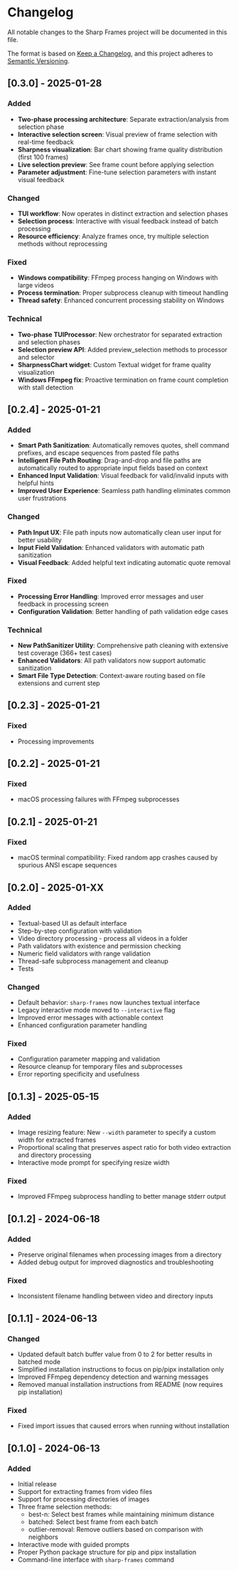 # Changelog

All notable changes to the Sharp Frames project will be documented in this file.

The format is based on [Keep a Changelog](https://keepachangelog.com/en/1.0.0/),
and this project adheres to [Semantic Versioning](https://semver.org/spec/v2.0.0.html).

## [0.3.0] - 2025-01-28

### Added
- **Two-phase processing architecture**: Separate extraction/analysis from selection phase
- **Interactive selection screen**: Visual preview of frame selection with real-time feedback
- **Sharpness visualization**: Bar chart showing frame quality distribution (first 100 frames)
- **Live selection preview**: See frame count before applying selection
- **Parameter adjustment**: Fine-tune selection parameters with instant visual feedback

### Changed
- **TUI workflow**: Now operates in distinct extraction and selection phases
- **Selection process**: Interactive with visual feedback instead of batch processing
- **Resource efficiency**: Analyze frames once, try multiple selection methods without reprocessing

### Fixed
- **Windows compatibility**: FFmpeg process hanging on Windows with large videos
- **Process termination**: Proper subprocess cleanup with timeout handling
- **Thread safety**: Enhanced concurrent processing stability on Windows

### Technical
- **Two-phase TUIProcessor**: New orchestrator for separated extraction and selection phases
- **Selection preview API**: Added preview_selection methods to processor and selector
- **SharpnessChart widget**: Custom Textual widget for frame quality visualization
- **Windows FFmpeg fix**: Proactive termination on frame count completion with stall detection

## [0.2.4] - 2025-01-21

### Added
- **Smart Path Sanitization**: Automatically removes quotes, shell command prefixes, and escape sequences from pasted file paths
- **Intelligent File Path Routing**: Drag-and-drop and file paths are automatically routed to appropriate input fields based on context
- **Enhanced Input Validation**: Visual feedback for valid/invalid inputs with helpful hints
- **Improved User Experience**: Seamless path handling eliminates common user frustrations

### Changed
- **Path Input UX**: File path inputs now automatically clean user input for better usability
- **Input Field Validation**: Enhanced validators with automatic path sanitization
- **Visual Feedback**: Added helpful text indicating automatic quote removal

### Fixed
- **Processing Error Handling**: Improved error messages and user feedback in processing screen
- **Configuration Validation**: Better handling of path validation edge cases

### Technical
- **New PathSanitizer Utility**: Comprehensive path cleaning with extensive test coverage (366+ test cases)
- **Enhanced Validators**: All path validators now support automatic sanitization
- **Smart File Type Detection**: Context-aware routing based on file extensions and current step

## [0.2.3] - 2025-01-21

### Fixed
- Processing improvements

## [0.2.2] - 2025-01-21

### Fixed
- macOS processing failures with FFmpeg subprocesses

## [0.2.1] - 2025-01-21

### Fixed
- macOS terminal compatibility: Fixed random app crashes caused by spurious ANSI escape sequences

## [0.2.0] - 2025-01-XX

### Added
- Textual-based UI as default interface
- Step-by-step configuration with validation
- Video directory processing - process all videos in a folder
- Path validators with existence and permission checking
- Numeric field validators with range validation
- Thread-safe subprocess management and cleanup
- Tests

### Changed
- Default behavior: `sharp-frames` now launches textual interface
- Legacy interactive mode moved to `--interactive` flag
- Improved error messages with actionable context
- Enhanced configuration parameter handling

### Fixed
- Configuration parameter mapping and validation
- Resource cleanup for temporary files and subprocesses
- Error reporting specificity and usefulness

## [0.1.3] - 2025-05-15

### Added
- Image resizing feature: New `--width` parameter to specify a custom width for extracted frames
- Proportional scaling that preserves aspect ratio for both video extraction and directory processing
- Interactive mode prompt for specifying resize width

### Fixed
- Improved FFmpeg subprocess handling to better manage stderr output

## [0.1.2] - 2024-06-18

### Added
- Preserve original filenames when processing images from a directory
- Added debug output for improved diagnostics and troubleshooting

### Fixed
- Inconsistent filename handling between video and directory inputs

## [0.1.1] - 2024-06-13

### Changed
- Updated default batch buffer value from 0 to 2 for better results in batched mode
- Simplified installation instructions to focus on pip/pipx installation only
- Improved FFmpeg dependency detection and warning messages
- Removed manual installation instructions from README (now requires pip installation)

### Fixed
- Fixed import issues that caused errors when running without installation

## [0.1.0] - 2024-06-13

### Added
- Initial release
- Support for extracting frames from video files
- Support for processing directories of images
- Three frame selection methods:
  - best-n: Select best frames while maintaining minimum distance
  - batched: Select best frame from each batch
  - outlier-removal: Remove outliers based on comparison with neighbors
- Interactive mode with guided prompts
- Proper Python package structure for pip and pipx installation
- Command-line interface with `sharp-frames` command 